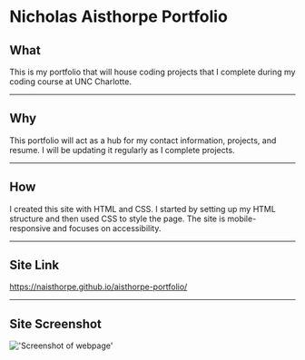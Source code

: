 # Nicholas Aisthorpe Portfolio

## What

This is my portfolio that will house coding projects that I complete during my coding course at UNC Charlotte.

----------

## Why

This portfolio will act as a hub for my contact information, projects, and resume. I will be updating it regularly as I complete projects.

----------

## How

I created this site with HTML and CSS. I started by setting up my HTML structure and then used CSS to style the page. The site is mobile-responsive and focuses on accessibility.

----------

## Site Link

https://naisthorpe.github.io/aisthorpe-portfolio/

----------

## Site Screenshot

!['Screenshot of webpage'](assets/images/aisthorpe-portfolio-site-screenshot.png)